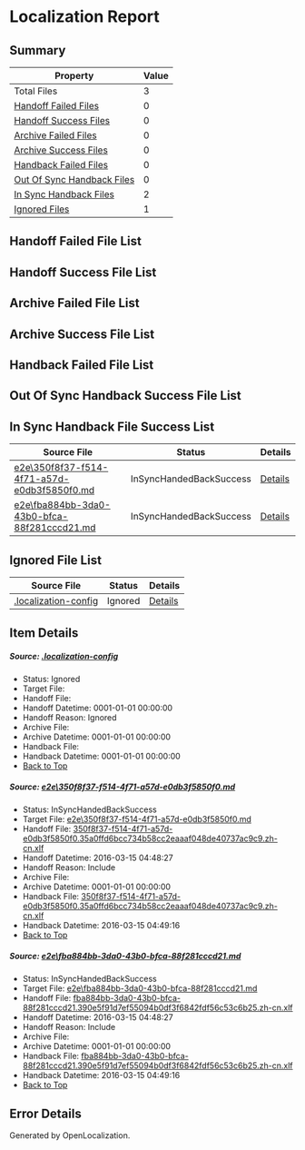 # <a name='report-top'></a> Localization Report

## Summary
 Property | Value 
 -------- | ----- 
 Total Files | 3
[ Handoff Failed Files ](#handoff-failed-list)| 0
[ Handoff Success Files ](#handoff-success-list)| 0
[ Archive Failed Files ](#archive-failed-list)| 0
[ Archive Success Files ](#archive-success-list)| 0
[ Handback Failed Files ](#handback-failed-list)| 0
[ Out Of Sync Handback Files ](#outofsync-handback-success-list)| 0
[ In Sync Handback Files ](#insync-handback-success-list)| 2
[ Ignored Files ](#ignored-list)| 1

## <a name='handoff-failed-list'></a> Handoff Failed File List

## <a name='handoff-success-list'></a> Handoff Success File List

## <a name='archive-failed-list'></a> Archive Failed File List

## <a name='archive-success-list'></a> Archive Success File List

## <a name='handback-failed-list'></a> Handback Failed File List

## <a name='outofsync-handback-success-list'></a> Out Of Sync Handback Success File List

## <a name='insync-handback-success-list'></a> In Sync Handback File Success List
 Source File | Status | Details 
 ----------- | ------ | ------- 
 [e2e\350f8f37-f514-4f71-a57d-e0db3f5850f0.md](https://github.com/OpenLocalizationTest/oltest/blob/4512204f91804229d4b2bb79c5df9e044eea4d7f/e2e/350f8f37-f514-4f71-a57d-e0db3f5850f0.md) | InSyncHandedBackSuccess | [Details](#ee65bec214e8e0648e3fb055622b8e86ba0f07a31)
 [e2e\fba884bb-3da0-43b0-bfca-88f281cccd21.md](https://github.com/OpenLocalizationTest/oltest/blob/4512204f91804229d4b2bb79c5df9e044eea4d7f/e2e/fba884bb-3da0-43b0-bfca-88f281cccd21.md) | InSyncHandedBackSuccess | [Details](#3ef691de9ba39923d59ee5379ae0cf0a1892ce4b2)

## <a name='ignored-list'></a> Ignored File List
 Source File | Status | Details 
 ----------- | ------ | ------- 
 [.localization-config](https://github.com/OpenLocalizationTest/oltest/blob/4512204f91804229d4b2bb79c5df9e044eea4d7f/.localization-config) | Ignored | [Details](#66aca4b1c2f43b14ec41e0e427345df94af1d5e10)

## Item Details
##### <a name='66aca4b1c2f43b14ec41e0e427345df94af1d5e10'></a> Source: [.localization-config](https://github.com/OpenLocalizationTest/oltest/blob/4512204f91804229d4b2bb79c5df9e044eea4d7f/.localization-config)
* Status: Ignored
* Target File: 
* Handoff File: 
* Handoff Datetime: 0001-01-01 00:00:00
* Handoff Reason: Ignored
* Archive File: 
* Archive Datetime: 0001-01-01 00:00:00
* Handback File: 
* Handback Datetime: 0001-01-01 00:00:00
* [Back to Top](#report-top)

##### <a name='ee65bec214e8e0648e3fb055622b8e86ba0f07a31'></a> Source: [e2e\350f8f37-f514-4f71-a57d-e0db3f5850f0.md](https://github.com/OpenLocalizationTest/oltest/blob/4512204f91804229d4b2bb79c5df9e044eea4d7f/e2e/350f8f37-f514-4f71-a57d-e0db3f5850f0.md)
* Status: InSyncHandedBackSuccess
* Target File: [e2e\350f8f37-f514-4f71-a57d-e0db3f5850f0.md](https://github.com/OpenLocalizationTestOrg/oltest.zh-cn/blob/b62600ec106eca63368ea964525bd1026d08f8c7/e2e/350f8f37-f514-4f71-a57d-e0db3f5850f0.md)
* Handoff File: [350f8f37-f514-4f71-a57d-e0db3f5850f0.35a0ffd6bcc734b58cc2eaaaf048de40737ac9c9.zh-cn.xlf](https://github.com/OpenLocalizationTestOrg/olhandoff/blob/124fc9b828a26482af2dc65ecf9ea36b4b3bed17/ol-handoff/OpenLocalizationTestOrg/oltest.zh-cn/yuwzho/high/350f8f37-f514-4f71-a57d-e0db3f5850f0.35a0ffd6bcc734b58cc2eaaaf048de40737ac9c9.zh-cn.xlf)
* Handoff Datetime: 2016-03-15 04:48:27
* Handoff Reason: Include
* Archive File: 
* Archive Datetime: 0001-01-01 00:00:00
* Handback File: [350f8f37-f514-4f71-a57d-e0db3f5850f0.35a0ffd6bcc734b58cc2eaaaf048de40737ac9c9.zh-cn.xlf](https://github.com/OpenLocalizationTestOrg/olhandback/blob/2b55a244596df30811e63ddfcbb1f2d65f643dcd/ol-handback/OpenLocalizationTestOrg/oltest.zh-cn/yuwzho/high/350f8f37-f514-4f71-a57d-e0db3f5850f0.35a0ffd6bcc734b58cc2eaaaf048de40737ac9c9.zh-cn.xlf)
* Handback Datetime: 2016-03-15 04:49:16
* [Back to Top](#report-top)

##### <a name='3ef691de9ba39923d59ee5379ae0cf0a1892ce4b2'></a> Source: [e2e\fba884bb-3da0-43b0-bfca-88f281cccd21.md](https://github.com/OpenLocalizationTest/oltest/blob/4512204f91804229d4b2bb79c5df9e044eea4d7f/e2e/fba884bb-3da0-43b0-bfca-88f281cccd21.md)
* Status: InSyncHandedBackSuccess
* Target File: [e2e\fba884bb-3da0-43b0-bfca-88f281cccd21.md](https://github.com/OpenLocalizationTestOrg/oltest.zh-cn/blob/b62600ec106eca63368ea964525bd1026d08f8c7/e2e/fba884bb-3da0-43b0-bfca-88f281cccd21.md)
* Handoff File: [fba884bb-3da0-43b0-bfca-88f281cccd21.390e5f91d7ef55094b0df3f6842fdf56c53c6b25.zh-cn.xlf](https://github.com/OpenLocalizationTestOrg/olhandoff/blob/124fc9b828a26482af2dc65ecf9ea36b4b3bed17/ol-handoff/OpenLocalizationTestOrg/oltest.zh-cn/yuwzho/high/fba884bb-3da0-43b0-bfca-88f281cccd21.390e5f91d7ef55094b0df3f6842fdf56c53c6b25.zh-cn.xlf)
* Handoff Datetime: 2016-03-15 04:48:27
* Handoff Reason: Include
* Archive File: 
* Archive Datetime: 0001-01-01 00:00:00
* Handback File: [fba884bb-3da0-43b0-bfca-88f281cccd21.390e5f91d7ef55094b0df3f6842fdf56c53c6b25.zh-cn.xlf](https://github.com/OpenLocalizationTestOrg/olhandback/blob/2b55a244596df30811e63ddfcbb1f2d65f643dcd/ol-handback/OpenLocalizationTestOrg/oltest.zh-cn/yuwzho/high/fba884bb-3da0-43b0-bfca-88f281cccd21.390e5f91d7ef55094b0df3f6842fdf56c53c6b25.zh-cn.xlf)
* Handback Datetime: 2016-03-15 04:49:16
* [Back to Top](#report-top)


## Error Details

Generated by OpenLocalization.
